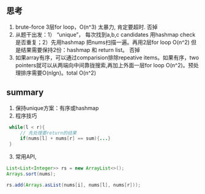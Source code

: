 ## 思考
1. brute-force 3层for loop，O(n^3) 太暴力, 肯定要超时. 否掉
2. 从题干出发：1） “unique”， 每次找到a,b,c candidates 用hashmap check是否重复；2）先用hashmap 把nums扫描一遍。再用2层for loop O(n^2) 
   但是结果需要保持2份：hashmap 和 return list<list>。 否掉
3. 如果array有序，可以通过comparision排除repeative items。如果有序，two pointers就可以从两端向中间靠拢搜索,再加上外面一层for loop O(n^2)。预处理排序需要O(nlgn)。total O(n^2)

## summary
1. 保持unique方案：有序或hashmap
2. 程序技巧
```java
 while(l < r){
     // 先处理要return的结果
     if(nums[l] + nums[r] == sum){...}
 }    
```
3. 常用API, 
```java
List<List<Integer>> rs = new ArrayList<>();
Arrays.sort(nums);

rs.add(Arrays.asList(nums[i], nums[l], nums[r]));
```
